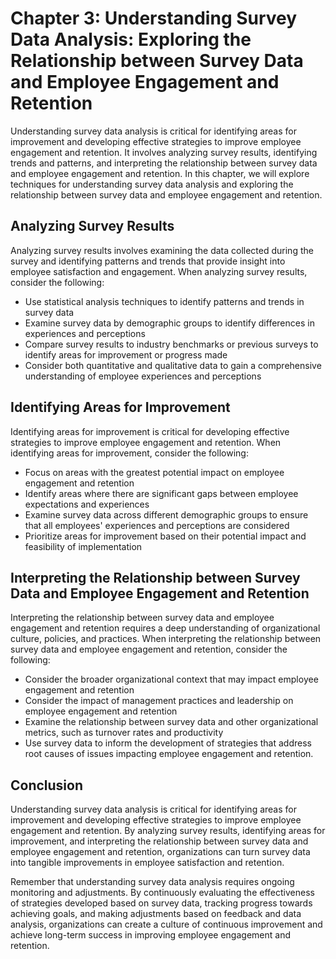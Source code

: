 Chapter 3: Understanding Survey Data Analysis: Exploring the Relationship between Survey Data and Employee Engagement and Retention
===================================================================================================================================

Understanding survey data analysis is critical for identifying areas for improvement and developing effective strategies to improve employee engagement and retention. It involves analyzing survey results, identifying trends and patterns, and interpreting the relationship between survey data and employee engagement and retention. In this chapter, we will explore techniques for understanding survey data analysis and exploring the relationship between survey data and employee engagement and retention.

Analyzing Survey Results
------------------------

Analyzing survey results involves examining the data collected during the survey and identifying patterns and trends that provide insight into employee satisfaction and engagement. When analyzing survey results, consider the following:

* Use statistical analysis techniques to identify patterns and trends in survey data
* Examine survey data by demographic groups to identify differences in experiences and perceptions
* Compare survey results to industry benchmarks or previous surveys to identify areas for improvement or progress made
* Consider both quantitative and qualitative data to gain a comprehensive understanding of employee experiences and perceptions

Identifying Areas for Improvement
---------------------------------

Identifying areas for improvement is critical for developing effective strategies to improve employee engagement and retention. When identifying areas for improvement, consider the following:

* Focus on areas with the greatest potential impact on employee engagement and retention
* Identify areas where there are significant gaps between employee expectations and experiences
* Examine survey data across different demographic groups to ensure that all employees' experiences and perceptions are considered
* Prioritize areas for improvement based on their potential impact and feasibility of implementation

Interpreting the Relationship between Survey Data and Employee Engagement and Retention
---------------------------------------------------------------------------------------

Interpreting the relationship between survey data and employee engagement and retention requires a deep understanding of organizational culture, policies, and practices. When interpreting the relationship between survey data and employee engagement and retention, consider the following:

* Consider the broader organizational context that may impact employee engagement and retention
* Consider the impact of management practices and leadership on employee engagement and retention
* Examine the relationship between survey data and other organizational metrics, such as turnover rates and productivity
* Use survey data to inform the development of strategies that address root causes of issues impacting employee engagement and retention.

Conclusion
----------

Understanding survey data analysis is critical for identifying areas for improvement and developing effective strategies to improve employee engagement and retention. By analyzing survey results, identifying areas for improvement, and interpreting the relationship between survey data and employee engagement and retention, organizations can turn survey data into tangible improvements in employee satisfaction and retention.

Remember that understanding survey data analysis requires ongoing monitoring and adjustments. By continuously evaluating the effectiveness of strategies developed based on survey data, tracking progress towards achieving goals, and making adjustments based on feedback and data analysis, organizations can create a culture of continuous improvement and achieve long-term success in improving employee engagement and retention.
